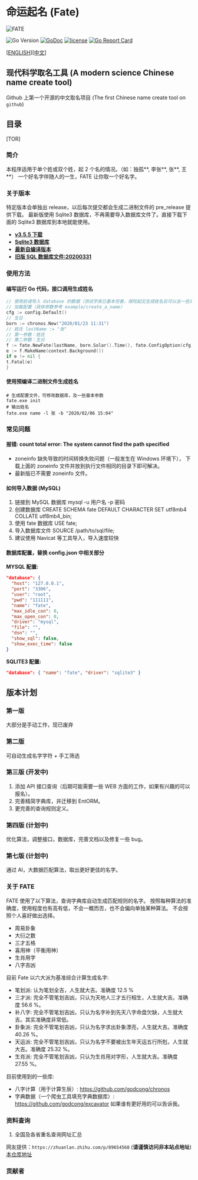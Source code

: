 # 命运起名 (Fate)

![FATE](docs/fate.png)

![Go Version](https://img.shields.io/badge/go%20version-%3E=1.22.1-blue.svg?style=flat-square)
[![GoDoc](https://godoc.org/github.com/babyname/fate?status.svg)](http://godoc.org/github.com/babyname/fate)
[![license](https://img.shields.io/github/license/babyname/fate.svg)](https://github.com/babyname/fate/blob/master/LICENSE)
[![Go Report Card](https://goreportcard.com/badge/github.com/babyname/fate)](https://goreportcard.com/report/github.com/babyname/fate)

[[ENGLISH](README_EN.md)][[中文](README.md)]

## 现代科学取名工具 (A modern science Chinese name create tool)

Github 上第一个开源的中文取名项目 (The first Chinese name create tool on `github`)

## 目录

[TOR]

### 简介

本程序适用于单个姓或双个姓，起 2 个名的情况。（如：独孤**, 李张**, 张**, 王**）
一个好名字伴随人的一生，FATE 让你取一个好名字。

### 关于版本

特定版本会单独出 release，以后每次提交都会生成二进制文件的 pre_release 提供下载。
最新版使用 Sqlite3 数据库，不再需要导入数据库文件了。直接下载下面的 Sqlite3 数据库到本地就能使用。

- **[v3.5.5 下载](https://github.com/babyname/fate/releases/tag/v3.5.5)**
- **[Sqlite3 数据库](https://github.com/babyname/fate/releases/download/v3.5.4/fate_sqlite3_database.zip)**
- **[最新自编译版本](https://github.com/babyname/fate/releases/tag/auto_build)**
- **[旧版 SQL 数据库文件:20200331](https://github.com/babyname/fate/releases/download/v3.5.1/fate_db_200331.7z)**

### 使用方法

#### 编写运行 Go 代码，接口调用生成姓名

```go
// 使用前请导入 database 的数据（测试字库已基本完善，保险起见生成姓名后可以去一些测名网站验证下）
// 加载配置（具体参数参考 example/create_a_name）
cfg := config.Default()
// 生日
born := chronos.New("2020/01/23 11:31")
// 姓氏 lastName := "张"
// 第一参数：姓氏
// 第二参数：生日
f := fate.NewFate(lastName, born.Solar().Time(), fate.ConfigOption(cfg))
e := f.MakeName(context.Background())
if e != nil {
t.Fatal(e)
}
```

#### 使用预编译二进制文件生成姓名

```shell
# 生成配置文件，可修改数据库，及一些基本参数
fate.exe init
# 输出姓名
fate.exe name -l 张 -b "2020/02/06 15:04"
```

### 常见问题

#### 报错: count total error: The system cannot find the path specified

- zoneinfo 缺失导致的时间转换失败问题（一般发生在 Windows 环境下）， 下载上面的 zoneinfo 文件并放到执行文件相同的目录下即可解决。
- 最新版已不需要 zoneinfo 文件。

#### 如何导入数据 (MySQL)

1. 链接到 MySQL 数据库 mysql -u 用户名 -p 密码
2. 创建数据库 CREATE SCHEMA fate DEFAULT CHARACTER SET utf8mb4 COLLATE utf8mb4_bin;
3. 使用 fate 数据库 USE fate;
4. 导入数据库文件 SOURCE /path/to/sql/file;
5. 建议使用 Navicat 等工具导入，导入速度较快

#### 数据库配置，替换 config.json 中相关部分

**MYSQL 配置:**

```json
"database": {
  "host": "127.0.0.1",
  "port": "3306",
  "user": "root",
  "pwd": "111111",
  "name": "fate",
  "max_idle_con": 0,
  "max_open_con": 0,
  "driver": "mysql",
  "file": "",
  "dsn": "",
  "show_sql": false,
  "show_exec_time": false
}
```

**SQLITE3 配置:**

```json
"database": { "name": "fate", "driver": "sqlite3" }
```

## 版本计划

### 第一版

大部分是手动工作，现已废弃

### 第二版

可自动生成名字字符 + 手工筛选

### 第三版 (开发中)

1. 添加 API 接口查询（后期可能需要一些 WEB 方面的工作，如果有兴趣的可以报名）。
2. 完善精简字典库，并迁移到 EntORM。
3. 更完善的查询规则定义。

### 第四版 (计划中)

优化算法，调整接口，数据库，完善文档以及修复一些 bug。

### 第七版 (计划中)

通过 AI，大数据匹配算法，取出更好更佳的名字。

### 关于 FATE

FATE 使用了以下算法，查询字典库自动生成匹配规则的名字。
按照每种算法的准确度，使用程度也有高有低，不会一概而否，也不会偏向单独某种算法。
不会按照个人喜好做出选择。

- 周易卦象
- 大衍之数
- 三才五格
- 喜用神（平衡用神）
- 生肖用字
- 八字吉凶

目前 Fate 以六大派为基准综合计算生成名字:

- 笔划派: 认为笔划全吉，人生就大吉。准确度 12.5 %
- 三才派: 完全不管笔划吉凶，只认为天地人三才五行相生，人生就大吉。准确度 56.6 %。
- 补八字: 完全不管笔划吉凶，只认为名字补到先天八字命盘欠缺，人生就大吉。其实准确度非常低。
- 卦象派: 完全不管笔划吉凶，只认为名字求出卦象漂亮，人生就大吉。准确度 40.26 %。
- 天运派: 完全不管笔划吉凶，只认为名字不要被出生年天运五行所剋，人生就大吉。准确度 25.32 %。
- 生肖派: 完全不管笔划吉凶，只认为生肖用对字形，人生就大吉。准确度 27.55 %。

目前使用到的一些库:

- 八字计算（用于计算生辰）:
  <https://github.com/godcong/chronos>
- 字典数据（一个爬虫工具填充字典数据库）:
  <https://github.com/godcong/excavator>
  如果谁有更好用的可以告诉我。

### 资料查询

1. 全国及各省重名查询网址汇总

网友提供：`https://zhuanlan.zhihu.com/p/89654568` (**请谨慎访问非本站点地址**)
[本仓库地址](./docs/chinese_name_query.md)

### 贡献者

